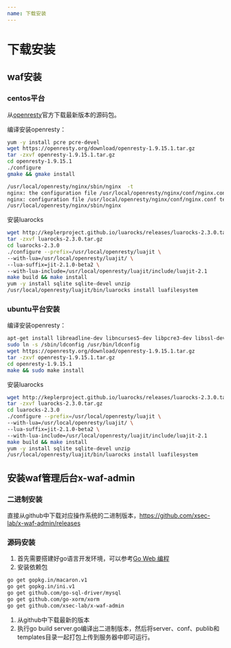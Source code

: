```yaml
---
name: 下载安装
---
```


# 下载安装
## waf安装
### centos平台

从[openresty](http://openresty.org/en/download.html)官方下载最新版本的源码包。

编译安装openresty：

```bash
yum -y install pcre pcre-devel
wget https://openresty.org/download/openresty-1.9.15.1.tar.gz
tar -zxvf openresty-1.9.15.1.tar.gz 
cd openresty-1.9.15.1
./configure 
gmake && gmake install

/usr/local/openresty/nginx/sbin/nginx  -t
nginx: the configuration file /usr/local/openresty/nginx/conf/nginx.conf syntax is ok
nginx: configuration file /usr/local/openresty/nginx/conf/nginx.conf test is successful
/usr/local/openresty/nginx/sbin/nginx 
```

安装luarocks

```bash
wget http://keplerproject.github.io/luarocks/releases/luarocks-2.3.0.tar.gz
tar -zxvf luarocks-2.3.0.tar.gz 
cd luarocks-2.3.0
./configure --prefix=/usr/local/openresty/luajit \
--with-lua=/usr/local/openresty/luajit/ \
--lua-suffix=jit-2.1.0-beta2 \
--with-lua-include=/usr/local/openresty/luajit/include/luajit-2.1
make build && make install
yum -y install sqlite sqlite-devel unzip 
/usr/local/openresty/luajit/bin/luarocks install luafilesystem 
```

### ubuntu平台安装

编译安装openresty：

```bash
apt-get install libreadline-dev libncurses5-dev libpcre3-dev libssl-dev perl make build-essential
sudo ln -s /sbin/ldconfig /usr/bin/ldconfig
wget https://openresty.org/download/openresty-1.9.15.1.tar.gz
tar -zxvf openresty-1.9.15.1.tar.gz
cd openresty-1.9.15.1
make && sudo make install
```
安装luarocks
```bash
wget http://keplerproject.github.io/luarocks/releases/luarocks-2.3.0.tar.gz
tar -zxvf luarocks-2.3.0.tar.gz 
cd luarocks-2.3.0
./configure --prefix=/usr/local/openresty/luajit \
--with-lua=/usr/local/openresty/luajit/ \
--lua-suffix=jit-2.1.0-beta2 \
--with-lua-include=/usr/local/openresty/luajit/include/luajit-2.1
make build && make install
yum -y install sqlite sqlite-devel unzip 
/usr/local/openresty/luajit/bin/luarocks install luafilesystem 
```

## 安装waf管理后台x-waf-admin

### 二进制安装

直接从github中下载对应操作系统的二进制版本，https://github.com/xsec-lab/x-waf-admin/releases

### 源码安装

1.  首先需要搭建好go语言开发环境，可以参考[Go Web 编程](https://github.com/astaxie/build-web-application-with-golang/blob/master/zh/01.1.md)
1. 安装依赖包
```bash
go get gopkg.in/macaron.v1
go get gopkg.in/ini.v1
go get github.com/go-sql-driver/mysql
go get github.com/go-xorm/xorm
go get github.com/xsec-lab/x-waf-admin
```

1. 从github中下载最新的版本
1. 执行go build server.go编译出二进制版本，然后将server、conf、publib和templates目录一起打包上传到服务器中即可运行。
